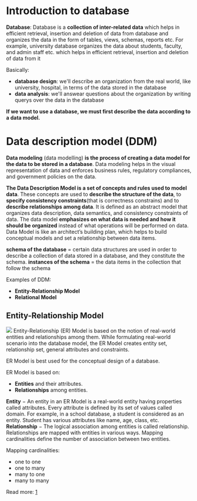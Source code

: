 # Introduction to database
**Database**: Database is a **collection of inter-related data** which helps in efficient retrieval, insertion and deletion of data from database and organizes the data in the form of tables, views, schemas, reports etc. For example, university database organizes the data about students, faculty, and admin staff etc. which helps in efficient retrieval, insertion and deletion of data from it

Basically:
* **database design**: we'll describe an organization from the real world, like university, hospital, in terms of the data stored in the database
* **data analysis**: we'll answear questions about the organization by writing querys over the data in the database

**If we want to use a database, we must first describe the data according to a data model.**

# Data description model (DDM)
**Data modeling** (data modelling) **is the process of creating a data model for the data to be stored in a database**. Data modeling helps in the visual representation of data and enforces business rules, regulatory compliances, and government policies on the data. 

**The Data Description Model is a set of concepts and rules used to model data**. These concepts are used to **describe the structure of the data**, to **specify consistency 
constraints**(that is correctness constrains) and to **describe relationships among data**. It is defined as an abstract model that organizes data description, data semantics, and consistency constraints of data. The data model **emphasizes on what data is needed and how it should be organized** instead of what operations will be performed on data. Data Model is like an architect’s building plan, which helps to build conceptual models and set a relationship between data items.

**schema of the database** = certain data structures are used in order to describe a collection of data stored in a database, and they constitute the schema.
**instances of the schema** = the data items in the collection that follow the schema

Examples of DDM:
* **Entity-Relationship Model**
* **Relational Model**


## Entity-Relationship Model
![](https://www.tutorialspoint.com/dbms/images/er_model_intro.png)
Entity-Relationship (ER) Model is based on the notion of real-world entities and relationships among them. While formulating real-world scenario into the database model, the ER Model creates entity set, relationship set, general attributes and constraints.

ER Model is best used for the conceptual design of a database.

ER Model is based on:
* **Entities** and their attributes.
* **Relationships** among entities.

**Entity** − An entity in an ER Model is a real-world entity having properties called attributes. Every attribute is defined by its set of values called domain. For example, in a school database, a student is considered as an entity. Student has various attributes like name, age, class, etc. \
**Relationship** − The logical association among entities is called relationship. Relationships are mapped with entities in various ways. Mapping cardinalities define the number of association between two entities.

Mapping cardinalities:
* one to one
* one to many
* many to one
* many to many


Read more: [1](https://www.tutorialspoint.com/dbms/dbms_data_models.htm)
